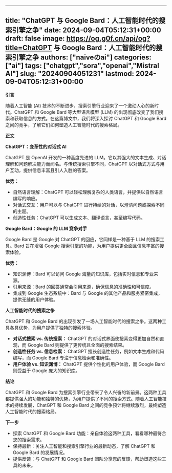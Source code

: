 
---
title: "ChatGPT 与 Google Bard：人工智能时代的搜索引擎之争"
date: 2024-09-04T05:12:31+00:00
draft: false
image: https://og.g0f.cn/api/og?title=ChatGPT 与 Google Bard：人工智能时代的搜索引擎之争
authors: ["naiveのai"]
categories: ["ai"]
tags: ["chatgpt","sora","openai","Mistral AI"]
slug: "20240904051231"
lastmod: 2024-09-04T05:12:31+00:00
---
**引言**

随着人工智能 (AI) 技术的不断进步，搜索引擎行业迎来了一个激动人心的新时代。ChatGPT 和 Google Bard 等大型语言模型 (LLM) 的出现彻底改变了我们搜索和获取信息的方式。在这篇博文中，我们将深入探讨 ChatGPT 和 Google Bard 之间的竞争，了解它们如何塑造人工智能时代的搜索格局。

**正文**

**ChatGPT：变革性的对话式 AI**

ChatGPT 是 OpenAI 开发的一种高度先进的 LLM。它以其强大的文本生成、对话理解和问题解决能力而闻名。与传统搜索引擎不同，ChatGPT 以对话式方式与用户互动，提供信息丰富且引人入胜的答案。

**优势：**

* 自然语言理解：ChatGPT 可以轻松理解复杂的人类语言，并提供以自然语言编写的响应。
* 对话式交互：用户可以与 ChatGPT 进行持续的对话，以澄清问题或探索不同的主题。
* 创造性任务：ChatGPT 可以生成文本、翻译语言，甚至编写代码。

**Google Bard：Google 的 LLM 竞争对手**

Google Bard 是 Google 对 ChatGPT 的回应，它同样是一种基于 LLM 的搜索工具。Bard 旨在增强 Google 搜索引擎的功能，为用户提供更全面且信息丰富的搜索体验。

**优势：**

* 知识渊博：Bard 可以访问 Google 海量的知识库，包括实时信息和专业来源。
* 引用来源：Bard 的回答通常会引用来源，确保信息的准确性和可信度。
* 集成到 Google 生态系统中：Bard 与 Google 的其他产品和服务紧密集成，提供无缝的用户体验。

**人工智能时代的搜索之争**

ChatGPT 和 Google Bard 的出现引发了一场人工智能时代的搜索之争。这两种工具各具优势，为用户提供了独特的搜索体验。

* **对话式搜索 vs. 传统搜索：** ChatGPT 的对话式界面使搜索变得更加自然和直观，而 Google Bard 则提供了更传统且全面的搜索结果。
* **创造性任务 vs. 信息检索：** ChatGPT 擅长创造性任务，例如文本生成和代码编写，而 Google Bard 专注于信息检索和准确性。
* **用户体验 vs. 知识渊博：** ChatGPT 提供个性化的用户体验，而 Google Bard 则受益于 Google 庞大的知识库。

**结论**

ChatGPT 和 Google Bard 为搜索引擎行业带来了令人兴奋的新前景。这两种工具都提供强大的功能和独特的优势，为用户提供了不同的搜索方式。随着人工智能技术的持续发展，ChatGPT 和 Google Bard 之间的竞争预计将继续激烈，最终塑造人工智能时代的搜索格局。

**下一步**

* 探索 ChatGPT 和 Google Bard 功能：亲自体验这两种工具，看看哪种最符合您的搜索需求。
* 保持最新：关注人工智能和搜索引擎行业的最新动态，了解 ChatGPT 和 Google Bard 的发展情况。
* 提供反馈：与 ChatGPT 和 Google Bard 团队分享您的反馈，帮助塑造这些工具的未来。